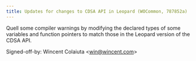 ```yaml
---
title: Updates for changes to CDSA API in Leopard (WOCommon, 787852a)
---
```


Quell some compiler warnings by modifying the declared types of some variables and function pointers to match those in the Leopard version of the CDSA API.

Signed-off-by: Wincent Colaiuta &lt;win@wincent.com&gt;
